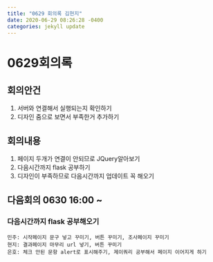 ```yaml
---
title: "0629 회의록 김현지"
date: 2020-06-29 08:26:28 -0400
categories: jekyll update
---
```



# 0629회의록 
## 회의안건
1. 서버와 연결해서 실행되는지 확인하기
2. 디자인 줌으로 보면서 부족한거 추가하기

## 회의내용
1. 페이지 두개가 연결이 안되므로 JQuery알아보기
2. 다음시간까지 flask 공부하기
3. 디자인이 부족하므로 다음시간까지 업데이트 꼭 해오기

## 다음회의 0630 16:00 ~ 
### 다음시간까지 flask 공부해오기
    민주: 시작페이지 문구 넣고 꾸미기, 버튼 꾸미기, 조사페이지 꾸미기
    현지: 결과페이지 마무리 url 넣기, 버튼 꾸미기
    은호: 체크 안된 문항 alert로 표시해주기, 제이쿼리 공부해서 페이지 이어지게 하기
